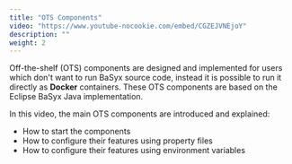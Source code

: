 ```yaml
---
title: "OTS Components"
video: "https://www.youtube-nocookie.com/embed/CGZEJVNEjoY"
description: ""
weight: 2
---
```


Off-the-shelf (OTS) components are designed and implemented for users which don't want to run BaSyx source code, instead it is possible to run it directly as <b>Docker</b> containers. These OTS components are based on the Eclipse BaSyx Java implementation. 

In this video, the main OTS components are introduced and explained:

- How to start the components
- How to configure their features using property files
- How to configure their features using environment variables
